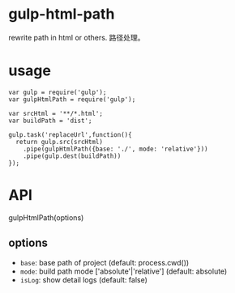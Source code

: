 # gulp-html-path
rewrite path in html or others. 路径处理。

# usage

~~~
var gulp = require('gulp');
var gulpHtmlPath = require('gulp');

var srcHtml = '**/*.html';
var buildPath = 'dist';

gulp.task('replaceUrl',function(){
  return gulp.src(srcHtml)
    .pipe(gulpHtmlPath({base: './', mode: 'relative'}))
    .pipe(gulp.dest(buildPath))
});
~~~

# API
gulpHtmlPath(options)
## options
- `base`: base path of project (default: process.cwd())
- `mode`: build path mode ['absolute'|'relative'] (default: absolute)
- `isLog`: show detail logs (default: false)
